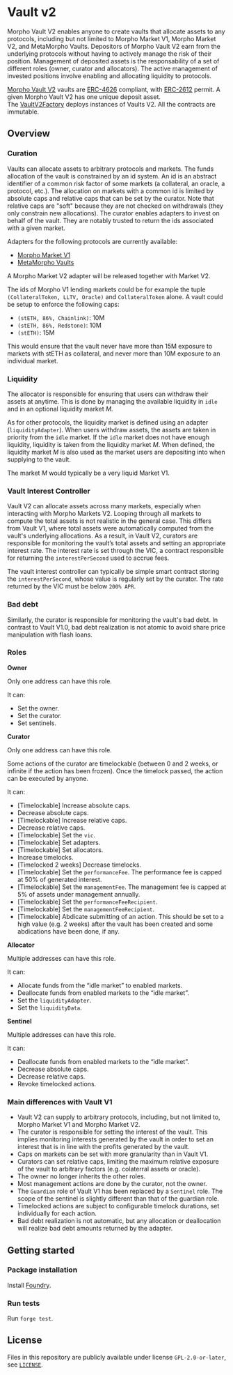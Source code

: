 # Vault v2

Morpho Vault V2 enables anyone to create vaults that allocate assets to any protocols, including but not limited to Morpho Market V1, Morpho Market V2, and MetaMorpho Vaults.
Depositors of Morpho Vault V2 earn from the underlying protocols without having to actively manage the risk of their position.
Management of deposited assets is the responsability of a set of different roles (owner, curator and allocators).
The active management of invested positions involve enabling and allocating liquidity to protocols.

[Morpho Vault V2](./src/VaultV2.sol) vaults are [ERC-4626](https://eips.ethereum.org/EIPS/eip-4626) compliant, with [ERC-2612](https://eips.ethereum.org/EIPS/eip-2612) permit.
A given Morpho Vault V2 has one unique deposit asset.
The [VaultV2Factory](./src/VaultV2Factory.sol) deploys instances of Vaults V2.
All the contracts are immutable.

## Overview

### Curation

Vaults can allocate assets to arbitrary protocols and markets.
The funds allocation of the vault is constrained by an id system.
An id is an abstract identifier of a common risk factor of some markets (a collateral, an oracle, a protocol, etc.).
The allocation on markets with a common id is limited by absolute caps and relative caps that can be set by the curator.
Note that relative caps are "soft" because they are not checked on withdrawals (they only constrain new allocations).
The curator enables adapters to invest on behalf of the vault.
They are notably trusted to return the ids associated with a given market.

Adapters for the following protocols are currently available:

- [Morpho Market V1](./src/adapters/MorphoBlueAdapter.sol)
- [MetaMorpho Vaults](./src/adapters/MetaMorphoAdapter.sol)

A Morpho Market V2 adapter will be released together with Market V2.

The ids of Morpho V1 lending markets could be for example the tuple `(CollateralToken, LLTV, Oracle)` and `CollateralToken` alone.
A vault could be setup to enforce the following caps:

- `(stETH, 86%, Chainlink)`: 10M
- `(stETH, 86%, Redstone)`: 10M
- `(stETH)`: 15M

This would ensure that the vault never have more than 15M exposure to markets with stETH as collateral, and never more than 10M exposure to an individual market.

### Liquidity

The allocator is responsible for ensuring that users can withdraw their assets at anytime.
This is done by managing the available liquidity in `idle` and in an optional liquidity market $M$.

As for other protocols, the liquidity market is defined using an adapter (`liquidityAdapter`).
When users withdraw assets, the assets are taken in priority from the `idle` market.
If the `idle` market does not have enough liquidity, liquidity is taken from the liquidity market $M$.
When defined, the liquidity market $M$ is also used as the market users are depositing into when supplying to the vault.

The market $M$ would typically be a very liquid Market V1.

### Vault Interest Controller

Vault V2 can allocate assets across many markets, especially when interacting with Morpho Markets V2.
Looping through all markets to compute the total assets is not realistic in the general case.
This differs from Vault V1, where total assets were automatically computed from the vault's underlying allocations.
As a result, in Vault V2, curators are responsible for monitoring the vault’s total assets and setting an appropriate interest rate.
The interest rate is set through the VIC, a contract responsible for returning the `interestPerSecond` used to accrue fees.

The vault interest controller can typically be simple smart contract storing the `interestPerSecond`, whose value is regularly set by the curator.
The rate returned by the VIC must be below `200% APR`.

### Bad debt

Similarly, the curator is responsible for monitoring the vault's bad debt.
In contrast to Vault V1.0, bad debt realization is not atomic to avoid share price manipulation with flash loans.

### Roles

**Owner**

Only one address can have this role.

It can:

- Set the owner.
- Set the curator.
- Set sentinels.

**Curator**

Only one address can have this role.

Some actions of the curator are timelockable (between 0 and 2 weeks, or infinite if the action has been frozen).
Once the timelock passed, the action can be executed by anyone.

It can:

- [Timelockable] Increase absolute caps.
- Decrease absolute caps.
- [Timelockable] Increase relative caps.
- Decrease relative caps.
- [Timelockable] Set the `vic`.
- [Timelockable] Set adapters.
- [Timelockable] Set allocators.
- Increase timelocks.
- [Timelocked 2 weeks] Decrease timelocks.
- [Timelockable] Set the `performanceFee`.
  The performance fee is capped at 50% of generated interest.
- [Timelockable] Set the `managementFee`.
  The management fee is capped at 5% of assets under management annually.
- [Timelockable] Set the `performanceFeeRecipient`.
- [Timelockable] Set the `managementFeeRecipient`.
- [Timelockable] Abdicate submitting of an action.
  This should be set to a high value (e.g. 2 weeks) after the vault has been created and some abdications have been done, if any.

**Allocator**

Multiple addresses can have this role.

It can:

- Allocate funds from the “idle market” to enabled markets.
- Deallocate funds from enabled markets to the “idle market”.
- Set the `liquidityAdapter`.
- Set the `liquidityData`.

**Sentinel**

Multiple addresses can have this role.

It can:

- Deallocate funds from enabled markets to the “idle market”.
- Decrease absolute caps.
- Decrease relative caps.
- Revoke timelocked actions.

### Main differences with Vault V1

- Vault V2 can supply to arbitrary protocols, including, but not limited to, Morpho Market V1 and Morpho Market V2.
- The curator is responsible for setting the interest of the vault.
  This implies monitoring interests generated by the vault in order to set an interest that is in line with the profits generated by the vault.
- Caps on markets can be set with more granularity than in Vault V1.
- Curators can set relative caps, limiting the maximum relative exposure of the vault to arbitrary factors (e.g. colaterral assets or oracle).
- The owner no longer inherits the other roles.
- Most management actions are done by the curator, not the owner.
- The `Guardian` role of Vault V1 has been replaced by a `Sentinel` role.
  The scope of the sentinel is slightly different than that of the guardian role.
- Timelocked actions are subject to configurable timelock durations, set individually for each action.
- Bad debt realization is not automatic, but any allocation or deallocation will realize bad debt amounts returned by the adapter.

## Getting started

### Package installation

Install [Foundry](https://book.getfoundry.sh/getting-started/installation).

### Run tests

Run `forge test`.

## License

Files in this repository are publicly available under license `GPL-2.0-or-later`, see [`LICENSE`](./LICENSE).
